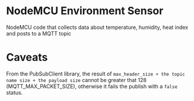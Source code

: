 # NodeMCU Environment Sensor
NodeMCU code that collects data about temperature, humidity, heat index and posts to a MQTT topic

# Caveats
From the PubSubClient library, the result of `max_header_size + the topic name size + the payload size` cannot be greater that 128 (MQTT_MAX_PACKET_SIZE), otherwise it fails the publish with a `false` status.
